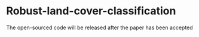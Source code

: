 # Robust-land-cover-classification

The open-sourced code will be released after the paper has been accepted
